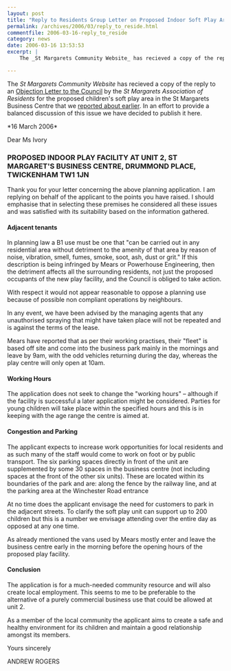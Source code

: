 ```yaml
---
layout: post
title: "Reply to Residents Group Letter on Proposed Indoor Soft Play Area"
permalink: /archives/2006/03/reply_to_reside.html
commentfile: 2006-03-16-reply_to_reside
category: news
date: 2006-03-16 13:53:53
excerpt: |
    The _St Margarets Community Website_ has recieved a copy of the reply to an Objection Letter to the Council by the _St Margarets Association of Residents_ for the proposed children's soft play area in the St Margarets Business Centre that we reported about earlier.  In an effort to provide a balanced discussion of this issue we have decided to publish it here.

---
```


The *St Margarets Community Website* has recieved a copy of the reply to an [Objection Letter to the Council](/archives/2006/03/residents_group.html) by the *St Margarets Association of Residents* for the proposed children's soft play area in the St Margarets Business Centre that we [reported about earlier](/archives/2006/03/new_soft_play_s.html). In an effort to provide a balanced discussion of this issue we have decided to publish it here.

<div markdown="1" class="letter">
*16 March 2006*

Dear Ms Ivory

### PROPOSED INDOOR PLAY FACILITY AT UNIT 2, ST MARGARET'S BUSINESS CENTRE, DRUMMOND PLACE, TWICKENHAM TW1 1JN

Thank you for your letter concerning the above planning application. I am replying on behalf of the applicant to the points you have raised. I should emphasise that in selecting these premises he considered all these issues and was satisfied with its suitability based on the information gathered.

#### Adjacent tenants

In planning law a B1 use must be one that "can be carried out in any residential area without detriment to the amenity of that area by reason of noise, vibration, smell, fumes, smoke, soot, ash, dust or grit." If this description is being infringed by Mears or Powerhouse Engineering, then the detriment affects all the surrounding residents, not just the proposed occupants of the new play facility, and the Council is obliged to take action.

With respect it would not appear reasonable to oppose a planning use because of possible non compliant operations by neighbours.

In any event, we have been advised by the managing agents that any unauthorised spraying that might have taken place will not be repeated and is against the terms of the lease.

Mears have reported that as per their working practises, their "fleet" is based off site and come into the business park mainly in the mornings and leave by 9am, with the odd vehicles returning during the day, whereas the play centre will only open at 10am.

#### Working Hours

The application does not seek to change the "working hours" – although if the facility is successful a later application might be considered. Parties for young children will take place within the specified hours and this is in keeping with the age range the centre is aimed at.

#### Congestion and Parking

The applicant expects to increase work opportunities for local residents and as such many of the staff would come to work on foot or by public transport. The six parking spaces directly in front of the unit are supplemented by some 30 spaces in the business centre (not including spaces at the front of the other six units). These are located within its boundaries of the park and are:
along the fence by the railway line, and
at the parking area at the Winchester Road entrance

At no time does the applicant envisage the need for customers to park in the adjacent streets. To clarify the soft play unit can support up to 200 children but this is a number we envisage attending over the entire day as opposed at any one time.

As already mentioned the vans used by Mears mostly enter and leave the business centre early in the morning before the opening hours of the proposed play facility.

#### Conclusion

The application is for a much-needed community resource and will also create local employment. This seems to me to be preferable to the alternative of a purely commercial business use that could be allowed at unit 2.

As a member of the local community the applicant aims to create a safe and healthy environment for its children and maintain a good relationship amongst its members.

Yours sincerely

ANDREW ROGERS

</div>
